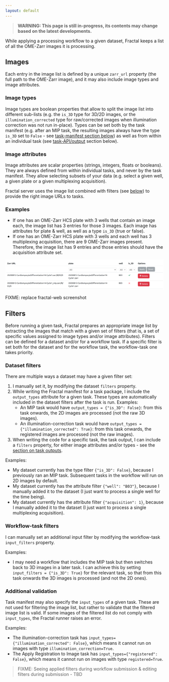 ```yaml
---
layout: default
---
```


> **WARNING: This page is still in-progress, its contents may change based on the latest developments.**

While applying a processing workflow to a given dataset, Fractal keeps a list of all the OME-Zarr images it is processing.

## Images

Each entry in the image list is defined by a unique `zarr_url` property (the full path to the OME-Zarr image), and it may also include image types and image attributes.

### Image types

Image types are boolean properties that allow to split the image list into different sub-lists (e.g. the `is_3D` type for 3D/2D images, or the `illumination_corrected` type for raw/corrected images when illumination correction was not run in-place). Types can be set both by the task manifest (e.g. after an MIP task, the resulting images always have the type `is_3D` set to `False` - see [task-manifest section below](#dataset-filters)) as well as from within an individual task (see [task-API/output](#output-api) section below).

### Image attributes

Image attributes are scalar properties (strings, integers, floats or booleans). They are always defined from within individual tasks, and never by the task manifest. They allow selecting subsets of your data (e.g. select a given well, a given plate or a given multiplexing acquisition).

Fractal server uses the image list combined with filters (see [below](#dataset-filters)) to provide the right image URLs to tasks.

### Examples

* If one has an OME-Zarr HCS plate with 3 wells that contain an image each, the image list has 3 entries for those 3 images. Each image has attributes for plate & well, as well as a type `is_3D` (true or false).
* If one has an OME-Zarr HCS plate with 3 wells and each well has 3 multiplexing acquisition, there are 9 OME-Zarr images present. Therefore, the image list has 9 entries and those entries should have the acquisition attribute set.


![Fractal_Overview](../assets/tmp_image_list.png)

FIXME: replace fractal-web screenshot


## Filters

Before running a given task, Fractal prepares an appropriate image list by extracting the images that match with a given set of filters (that is, a set of specific values assigned to image types and/or image attributes). Filters can be defined for a dataset and/or for a workflow task. If a specific filter is set both for the dataset and for the workflow task, the workflow-task one takes priority.


### Dataset filters

There are multiple ways a dataset may have a given filter set:

1. I manually set it, by modifying the dataset `filters` property.
2. While writing the Fractal manifest for a task package, I include the `output_types` attribute for a given task. These types are automatically included in the dataset filters after the task is run. 
Examples:
    * An MIP task would have `output_types = {"is_3D": False}`: from this task onwards, the 2D images are processed (not the raw 3D images).
    * An illumination-correction task would have `output_types = {"illumination_corrected": True}`: from this task onwards, the registered images are processed (not the raw images).
4. When writing the code for a specific task, the task output, I can include a `filters` property, for either image attributes and/or types - see the [section on task outputs](./tasks.md#output-api).

Examples:

* My dataset currently has the type filter `{"is_3D": False}`, because I previously ran an MIP task. Subsequent tasks in the workflow will run on 2D images by default.
* My dataset currently has the attribute filter `{"well": "B03"}`, because I manually added it to the dataset (I just want to process a single well for the time being).
* My dataset currently has the attribute filter `{"acquisition": 1}`, because I manually added it to the dataset (I just want to process a single multiplexing acquisition).


### Workflow-task filters

I can manually set an additional input filter by modifying the workflow-task `input_filters` property. 

Examples:

* I may need a workflow that includes the MIP task but then switches back to 3D images in a later task. I can achieve this by setting `input_filters = {"is_3D": True}` for the relevant task, so that from this task onwards the 3D images is processed (and not the 2D ones).

### Additional validation

Task manifest may also specify the `input_types` of a given task. These are not used for filtering the image list, but rather to validate that the filtered image list is valid. If some images of the filtered list do not comply with `input_types`, the Fractal runner raises an error.

Examples:

* The illumination-correction task has `input_types={"illumination_corrected": False}`, which means it cannot run on images with type `illumination_correction=True`.
* The Apply Registration to Image task has `input_types={"registered": False}`, which means it cannot run on images with type `registered=True`.

> FIXME: Seeing applied filters during workflow submission & editing filters during submission - TBD